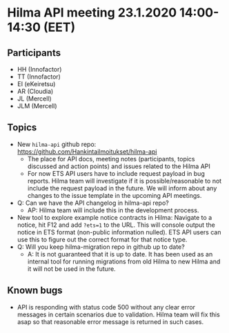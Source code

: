 # Hilma API meeting 23.1.2020 14:00-14:30 (EET)

## Participants
- HH (Innofactor)
- TT (Innofactor)
- EI (eKeiretsu)
- AR (Cloudia)
- JL (Mercell)
- JLM (Mercell)

## Topics
- New `hilma-api` github repo: https://github.com/Hankintailmoitukset/hilma-api
    - The place for API docs, meeting notes (participants, topics discussed and action points) and issues related to the Hilma API
    - For now ETS API users have to include request payload in bug reports. Hilma team will investigate if it is possible/reasonable to not include the request payload in the future. We will inform about any changes to the issue template in the upcoming API meetings.
- Q: Can we have the API changelog in hilma-api repo?
    - AP: Hilma team will include this in the development process.
- New tool to explore example notice contracts in Hilma: Navigate to a notice, hit F12 and add `?ets=1` to the URL. This will console output the notice in ETS format (non-public information nulled). ETS API users can use this to figure out the correct format for that notice type.
- Q: Will you keep hilma-migration repo in github up to date?
    - A: It is not guaranteed that it is up to date. It has been used as an internal tool for running migrations from old Hilma to new Hilma and it will not be used in the future.

## Known bugs

- API is responding with status code 500 without any clear error messages in certain scenarios due to validation. Hilma team will fix this asap so that reasonable error message is returned in such cases.
